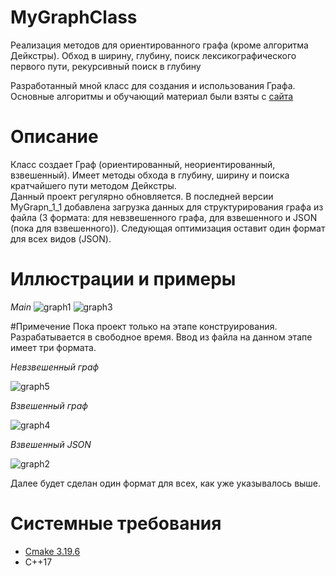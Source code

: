 # MyGraphClass
Реализация методов для ориентированного графа (кроме алгоритма Дейкстры). Обход в ширину, глубину, поиск лексикографического первого пути, рекурсивный поиск в глубину

Разработанный мной класс для создания и использования Графа. Основные алгоритмы и обучающий материал были взяты с [сайта](https://prog-cpp.ru/data-graph/)

# Описание
Класс создает Граф (ориентированный, неориентированный, взвешенный). Имеет методы обхода в глубину, ширину и поиска кратчайшего пути методом Дейкстры.  
Данный проект регулярно обновляется. В последней версии MyGrapn_1_1 добавлена загрузка данных для структурирования графа из файла (3 формата: для невзвешенного графа, для взвешенного и JSON (пока для взвешенного)). Следующая оптимизация оставит один формат для всех видов (JSON). 

# Иллюстрации и примеры
*Main*
![graph1](https://github.com/Evgenicast/MyGraphClass/assets/107400788/08be06a1-3f41-4954-a684-dd811cc513a6)
![graph3](https://github.com/Evgenicast/MyGraphClass/assets/107400788/3c7105a8-21c6-481b-8597-9a7de3bdb0c2)


#Примечение
Пока проект только на этапе конструирования. Разрабатывается в свободное время. Ввод из файла на данном этапе имеет три формата.

*Невзвешенный граф*

![graph5](https://github.com/Evgenicast/MyGraphClass/assets/107400788/2f39c9e4-39f7-4f2b-b9b2-91d91848b950)

*Взвешенный граф*

![graph4](https://github.com/Evgenicast/MyGraphClass/assets/107400788/cc053373-deca-4176-8bb1-8b1a4b738f1a)

*Взвешенный JSON*

![graph2](https://github.com/Evgenicast/MyGraphClass/assets/107400788/b88d1770-fd6c-4467-84b2-5ee13c4b156f)

Далее будет сделан один формат для всех, как уже указывалось выше. 


# Системные требования

- [Cmake 3.19.6](https://cmake.org/download/)
- С++17
